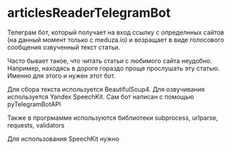 # articlesReaderTelegramBot
Телеграм бот, который получает на вход ссылку с определнных сайтов (на данный момент только с meduza.io) и возращает в виде голосового сообщения озвученный текст статьи.

Часто бывает такое, что читать статьи с любимого сайта неудобно. Например, находясь в дороге гораздо проще прослушать эту статью. Именно для этого и нужен этот бот.

Для сбора текста используется BeautifulSoup4. Для озвучивания используется Yandex SpeechKit. Сам бот написан с помощью pyTelegramBotAPI

Также в прогрмамме используются библиотеки subprocess, urlparse, requests, validators

Для использования SpeechKit нужно 

